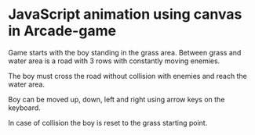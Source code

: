 <h1>JavaScript animation using canvas in Arcade-game </h1>



Game starts with the boy standing in the grass area. Between grass and water area is a road with 3 rows with constantly moving enemies.

The boy must cross the road without collision with enemies and reach the water area.

Boy can be moved up, down, left and right using arrow keys on the keyboard.

In case of collision the boy is reset to the grass starting point.
